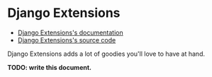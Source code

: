 # Django Extensions

* [Django Extensions's documentation](https://django-extensions.readthedocs.io/)
* [Django Extensions's source code](https://github.com/django-extensions/django-extensions)

Django Extensions adds a lot of goodies you'll love to have at hand.

**TODO: write this document.**

